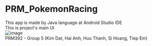 # PRM_PokemonRacing
This app is made by Java language at Android Studio IDE<br>
This is project's main UI<br>
![image](https://github.com/kimdat0705/PRM_PokemonRacing/assets/20634808/d1206c72-9cfc-4c6f-b653-d247500286fb)<br>
PRM392 - Group 5 (Kim Dat, Hai Anh, Huu Thanh, Si Hoang, Tiep Em)

